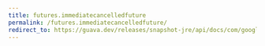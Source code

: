 ```yaml
---
title: futures.immediatecancelledfuture
permalink: /futures.immediatecancelledfuture/
redirect_to: https://guava.dev/releases/snapshot-jre/api/docs/com/google/common/util/concurrent/Futures.html#immediateCancelledFuture--
---
```

